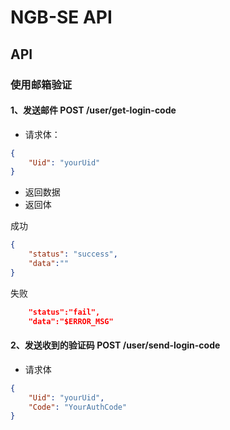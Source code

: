 # NGB-SE API

## API

### 使用邮箱验证

#### 1、发送邮件 POST /user/get-login-code

- 请求体：

```json
{
    "Uid": "yourUid"
}
```

- 返回数据
- 返回体

成功

```json
{
    "status": "success",
    "data":""
}
```

失败

```json
    "status":"fail",
    "data":"$ERROR_MSG"
```
#### 2、发送收到的验证码 POST /user/send-login-code

- 请求体
```json
{
    "Uid": "yourUid",
    "Code": "YourAuthCode"
}
```